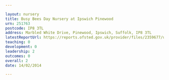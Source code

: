 ```yaml
---

layout: nursery
title: Busy Bees Day Nursery at Ipswich Pinewood
urn: 251763
postcode: IP8 3TL
address: Marbled White Drive, Pinewood, Ipswich, Suffolk, IP8 3TL
latestReportUrl: https://reports.ofsted.gov.uk/provider/files/2359677/urn/251763.pdf
teaching: 0
development: 0
leadership: 2
outcomes: 0
overall: 2
date: 14/02/2014

---
```


